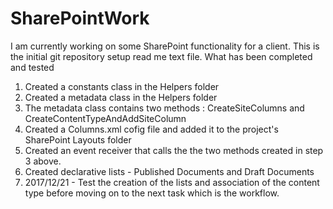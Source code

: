 # SharePointWork
I am currently working on some SharePoint functionality for a client. This is the initial git repository setup read me text file.
What has been completed and tested
1) Created a constants class in the Helpers folder
2) Created a metadata class in the Helpers folder
3) The metadata class contains two methods : CreateSiteColumns and CreateContentTypeAndAddSiteColumn
4) Created a Columns.xml cofig file and added it to the project's SharePoint Layouts folder
5) Created an event receiver that calls the the two methods created in step 3 above.
6) Created declarative lists - Published Documents and Draft Documents
7) 2017/12/21 - Test the creation of the lists and association of the content type before moving on to the next task which is the workflow.
